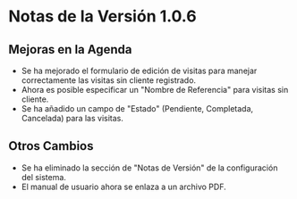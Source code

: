 # Notas de la Versión 1.0.6

## Mejoras en la Agenda
- Se ha mejorado el formulario de edición de visitas para manejar correctamente las visitas sin cliente registrado.
- Ahora es posible especificar un "Nombre de Referencia" para visitas sin cliente.
- Se ha añadido un campo de "Estado" (Pendiente, Completada, Cancelada) para las visitas.

## Otros Cambios
- Se ha eliminado la sección de "Notas de Versión" de la configuración del sistema.
- El manual de usuario ahora se enlaza a un archivo PDF.
